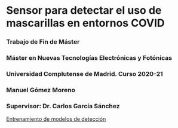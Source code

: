 # Sensor para detectar el uso de mascarillas en entornos COVID
### Trabajo de Fin de Máster
### Máster en Nuevas Tecnologías Electrónicas y Fotónicas
### Universidad Complutense de Madrid. Curso 2020-21
### Manuel Gómez Moreno
### Supervisor: Dr. Carlos García Sánchez

[Entrenamiento de modelos de detección](detection-models/README.me)